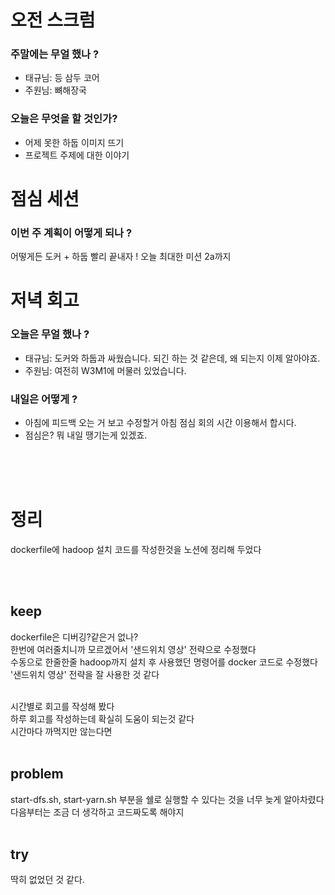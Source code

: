 # 오전 스크럼

### 주말에는 무얼 했나 ?

- 태규님: 등 삼두 코어
- 주원님: 뼈해장국

### 오늘은 무엇을 할 것인가?

- 어제 못한 하둡 이미지 뜨기
- 프로젝트 주제에 대한 이야기

# 점심 세션

### 이번 주 계획이 어떻게 되나 ?

어떻게든 도커 + 하둡 빨리 끝내자 ! 오늘 최대한 미션 2a까지

# 저녁 회고

### 오늘은 무얼 했나 ?

- 태규님: 도커와 하둡과 싸웠습니다. 되긴 하는 것 같은데, 왜 되는지 이제 알아야죠.
- 주원님: 여전히 W3M1에 머물러 있었습니다.

### 내일은 어떻게 ?

- 아침에 피드백 오는 거 보고 수정할거 아침 점심 회의 시간 이용해서 합시다.
- 점심은? 뭐 내일 땡기는게 있겠죠.


<br>
<br>
<br>

# 정리

dockerfile에 hadoop 설치 코드를 작성한것을 노션에 정리해 두었다

<br>
<br>

## keep
dockerfile은 디버깅?같은거 없나?<br>
한번에 여러줄치니까 모르겠어서 '샌드위치 영상' 전략으로 수정했다<br>
수동으로 한줄한줄 hadoop까지 설치 후 사용했던 명령어를 docker 코드로 수정했다<br>
'샌드위치 영상' 전략을 잘 사용한 것 같다

<br>
시간별로 회고를 작성해 봤다<br>
하루 회고를 작성하는데 확실히 도움이 되는것 같다<br>
시간마다 까먹지만 않는다면
<br>
<br>

## problem
start-dfs.sh, start-yarn.sh 부분을 쉘로 실행할 수 있다는 것을 너무 늦게 알아차렸다<br>
다음부터는 조금 더 생각하고 코드짜도록 해야지
<br>
<br>

## try
딱히 없었던 것 같다.
<br>
<br>
